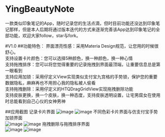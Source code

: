 # YingBeautyNote

一款类似印象笔记的App，随时记录您的生活点滴，但时目前功能还没达到印象笔记那样，但是本人后期将通过版本迭代的方式来逐渐完善该App达到印象笔记的全部功能，欢迎大家follow，star与fork。

#V1.0
##功能特色：
界面漂亮性感：采用Materia Design规范，让您用的时候很舒心。  
支持设置卡片颜色：您可以选择5种颜色，换一种颜色，换一种心情  
支持拖拽排序：您可以将您觉得重要的记录拖拽到界面最顶端，让重要信息总是第一眼看到  
支持应用加锁：采用仔定义View实现类似支付宝九宫格的手势锁，保护您的重要数据隐私，麻麻再也不用担心我的隐私被人偷看  
支持拖拽删除：采用仔定义的HTQDragGridView实现拖拽删除功能  
支持皮肤更换，换一个皮肤，换一种态度，支持皮肤透明设置，让宅男腐女在使用时总能看到自己心仪的女神男神

##应用截图
记录卡片界面
![image](https://github.com/HuTianQi/YingBeautyNote/blob/master/BeautyNote_Screenshot/S60812-213058.jpg)
![image](https://github.com/HuTianQi/YingBeautyNote/blob/master/BeautyNote_Screenshot/S60813-114522.jpg)
不同色彩卡片界面与仿支付宝手势加锁界面  
![image](https://github.com/HuTianQi/YingBeautyNote/blob/master/BeautyNote_Screenshot/S60812-213946.jpg)
![image](https://github.com/HuTianQi/YingBeautyNote/blob/master/BeautyNote_Screenshot/S60812-214050.jpg)
拖拽删除与拖拽排序界面  
![image](https://github.com/HuTianQi/YingBeautyNote/blob/master/BeautyNote_Screenshot/S60812-212938.jpg)
![image](https://github.com/HuTianQi/YingBeautyNote/blob/master/BeautyNote_Screenshot/S60812-213037.jpg)
